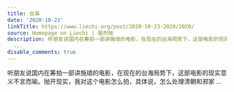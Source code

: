 ```yaml
---
title: 台海
date: '2020-10-23'
linkTitle: https://www.liechi.org/post/2020-10-23-2020/2020/
source: Homepage on Liechi | 張列弛
description: 听朋友说国内在筹拍一部讲施琅的电影，在现在的台海局势下，这部电影的现实意义不言而喻。抛开现实，我对这个电影怎么拍，具体说，怎么处理清朝和郑家
  ...
disable_comments: true
---
```

听朋友说国内在筹拍一部讲施琅的电影，在现在的台海局势下，这部电影的现实意义不言而喻。抛开现实，我对这个电影怎么拍，具体说，怎么处理清朝和郑家 ...